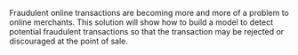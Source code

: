 Fraudulent online transactions are becoming more and more of a problem to online merchants. This solution will show how to build a model to detect potential fraudulent transactions so that the transaction may be rejected or discouraged at the point of sale. 